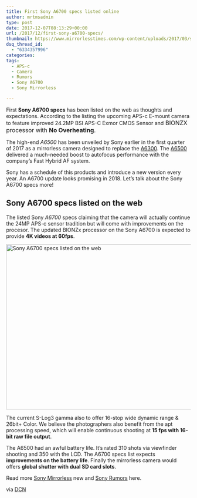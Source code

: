 ```yaml
---
title: First Sony A6700 specs listed online
author: mrtmsadmin
type: post
date: 2017-12-07T08:13:29+00:00
url: /2017/12/first-sony-a6700-specs/
thumbnail: https://www.mirrorlesstimes.com/wp-content/uploads/2017/03/sony-a6500.jpg
dsq_thread_id:
  - "6334357996"
categories:
tags:
  - APS-c
  - Camera
  - Rumors
  - Sony A6700
  - Sony Mirrorless

---
```

First **Sony A6700 specs** has been listed on the web as thoughts and expectations. According to the listing the upcoming APS-c E-mount camera to feature improved 24.2MP BSI APS-C Exmor CMOS Sensor and<span style="font-family: -apple-system, BlinkMacSystemFont, 'Segoe UI', Roboto, 'Helvetica Neue', Arial, sans-serif; font-size: 1rem;"> BIONZX processor with <strong>No Overheating</strong>. </span>

The high-end _A6500_ has been unveiled by Sony earlier in the first quarter of 2017 as a mirrorless camera designed to replace the <a href="http://amzn.to/2B95HGS" target="_blank" rel="noopener">A6300</a>. The <a href="http://amzn.to/2B8o3rL" target="_blank" rel="noopener">A6500</a> delivered a much-needed boost to autofocus performance with the company&#8217;s Fast Hybrid AF system.

Sony has a schedule of this products and introduce a new version every year. An A6700 update looks promising in 2018. Let&#8217;s talk about the Sony A6700 specs more!<!--more-->

## Sony A6700 specs listed on the web

The listed Sony _A6700_ specs claiming that the camera will actually continue the 24MP APS-c sensor tradition but will come with improvements on the procesor. The updated BIONZx processor on the Sony A6700 is expected to provide **4K videos at 60fps**.

[<img class="aligncenter wp-image-625 size-full" title="Sony A6700 specs listed on the web" src="https://i1.wp.com/www.mirrorlesstimes.com/wp-content/uploads/2016/10/sony-a6500-front.jpg?resize=600%2C450&#038;ssl=1" alt="Sony A6700 specs listed on the web" width="600" height="450" srcset="https://i1.wp.com/www.mirrorlesstimes.com/wp-content/uploads/2016/10/sony-a6500-front.jpg?w=1200&ssl=1 1200w, https://i1.wp.com/www.mirrorlesstimes.com/wp-content/uploads/2016/10/sony-a6500-front.jpg?resize=300%2C225&ssl=1 300w, https://i1.wp.com/www.mirrorlesstimes.com/wp-content/uploads/2016/10/sony-a6500-front.jpg?resize=768%2C576&ssl=1 768w, https://i1.wp.com/www.mirrorlesstimes.com/wp-content/uploads/2016/10/sony-a6500-front.jpg?resize=1024%2C768&ssl=1 1024w" sizes="(max-width: 600px) 100vw, 600px" data-recalc-dims="1" />][1]

The current S-Log3 gamma also to offer 16-stop wide dynamic range & 26bit+ Color. We believe the photographers also benefit from the apt processing speed, which will enable continuous shooting at **15 fps with 16-bit raw file output**.

The A6500 had an awful battery life. It&#8217;s rated 310 shots via viewfinder shooting and 350 with the LCD. The A6700 specs list expects **improvements on the battery life**. Finally the mirrorless camera would offers **global shutter with dual SD card slots**.

Read more <a href="https://www.mirrorlesstimes.com/tags/sony-mirrorless/" target="_blank" rel="noopener">Sony Mirrorless</a> new and <a href="https://www.dailycameranews.com/tag/sony-rumors/" target="_blank" rel="noopener">Sony Rumors</a> here.

via <a href="https://www.dailycameranews.com/2017/11/expect-sony-a6700-camera/" target="_blank" rel="noopener">DCN</a>

 [1]: https://i1.wp.com/www.mirrorlesstimes.com/wp-content/uploads/2016/10/sony-a6500-front.jpg?ssl=1